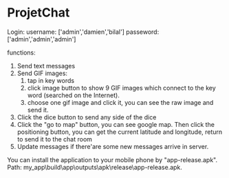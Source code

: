 # ProjetChat
Login:
username: ['admin','damien','bilal']
passeword:['admin','admin','admin']

functions:
1. Send text messages
2. Send GIF images:  
     1) tap in key words
     2) click image button to show 9 GIF images which connect to the key word (searched on the Internet).
     3) choose one gif image and click it, you can see the raw image and send it.
3. Click the dice button to send any side of the dice
4. Click the "go to map" button, you can see google map. Then click the positioning button, you can get the current latitude and longitude, return to send it to the chat room
5. Update messages if there'are some new messages arrive in server.

You can install the application to your mobile phone by "app-release.apk". 
Path: my_app\build\app\outputs\apk\release\app-release.apk.
